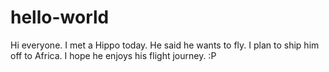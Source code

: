 # hello-world

Hi everyone. I met a Hippo today.
He said he wants to fly. I plan to ship him off to Africa.
I hope he enjoys his flight journey.  :P 
